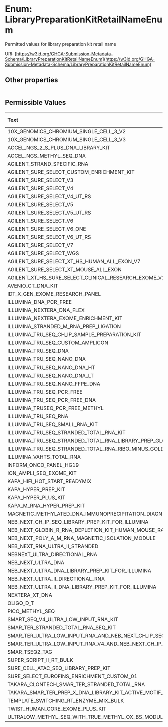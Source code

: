 
# Enum: LibraryPreparationKitRetailNameEnum


Permitted values for library preparation kit retail name

URI: [https://w3id.org/GHGA-Submission-Metadata-Schema/LibraryPreparationKitRetailNameEnum](https://w3id.org/GHGA-Submission-Metadata-Schema/LibraryPreparationKitRetailNameEnum)


## Other properties

|  |  |  |
| --- | --- | --- |

## Permissible Values

| Text | Description | Meaning | Other Information |
| :--- | :---: | :---: | ---: |
| 10X_GENOMICS_CHROMIUM_SINGLE_CELL_3_V2 |  |  |  |
| 10X_GENOMICS_CHROMIUM_SINGLE_CELL_3_V3 |  |  |  |
| ACCEL_NGS_2_S_PLUS_DNA_LIBRARY_KIT |  |  |  |
| ACCEL_NGS_METHYL_SEQ_DNA |  |  |  |
| AGILENT_STRAND_SPECIFIC_RNA |  |  |  |
| AGILENT_SURE_SELECT_CUSTOM_ENRICHMENT_KIT |  |  |  |
| AGILENT_SURE_SELECT_V3 |  |  |  |
| AGILENT_SURE_SELECT_V4 |  |  |  |
| AGILENT_SURE_SELECT_V4_UT_RS |  |  |  |
| AGILENT_SURE_SELECT_V5 |  |  |  |
| AGILENT_SURE_SELECT_V5_UT_RS |  |  |  |
| AGILENT_SURE_SELECT_V6 |  |  |  |
| AGILENT_SURE_SELECT_V6_ONE |  |  |  |
| AGILENT_SURE_SELECT_V6_UT_RS |  |  |  |
| AGILENT_SURE_SELECT_V7 |  |  |  |
| AGILENT_SURE_SELECT_WGS |  |  |  |
| AGILENT_SURE_SELECT_XT_HS_HUMAN_ALL_EXON_V7 |  |  |  |
| AGILENT_SURE_SELECT_XT_MOUSE_ALL_EXON |  |  |  |
| AGILENT_XT_HS_SURE_SELECT_CLINICAL_RESEARCH_EXOME_V2 |  |  |  |
| AVENIO_CT_DNA_KIT |  |  |  |
| IDT_X_GEN_EXOME_RESEARCH_PANEL |  |  |  |
| ILLUMINA_DNA_PCR_FREE |  |  |  |
| ILLUMINA_NEXTERA_DNA_FLEX |  |  |  |
| ILLUMINA_NEXTERA_EXOME_ENRICHMENT_KIT |  |  |  |
| ILLUMINA_STRANDED_M_RNA_PREP_LIGATION |  |  |  |
| ILLUMINA_TRU_SEQ_CH_IP_SAMPLE_PREPARATION_KIT |  |  |  |
| ILLUMINA_TRU_SEQ_CUSTOM_AMPLICON |  |  |  |
| ILLUMINA_TRU_SEQ_DNA |  |  |  |
| ILLUMINA_TRU_SEQ_NANO_DNA |  |  |  |
| ILLUMINA_TRU_SEQ_NANO_DNA_HT |  |  |  |
| ILLUMINA_TRU_SEQ_NANO_DNA_LT |  |  |  |
| ILLUMINA_TRU_SEQ_NANO_FFPE_DNA |  |  |  |
| ILLUMINA_TRU_SEQ_PCR_FREE |  |  |  |
| ILLUMINA_TRU_SEQ_PCR_FREE_DNA |  |  |  |
| ILLUMINA_TRUSEQ_PCR_FREE_METHYL |  |  |  |
| ILLUMINA_TRU_SEQ_RNA |  |  |  |
| ILLUMINA_TRU_SEQ_SMALL_RNA_KIT |  |  |  |
| ILLUMINA_TRU_SEQ_STRANDED_TOTAL_RNA_KIT |  |  |  |
| ILLUMINA_TRU_SEQ_STRANDED_TOTAL_RNA_LIBRARY_PREP_GLOBIN |  |  |  |
| ILLUMINA_TRU_SEQ_STRANDED_TOTAL_RNA_RIBO_MINUS_GOLD |  |  |  |
| ILLUMINA_VAHTS_TOTAL_RNA |  |  |  |
| INFORM_ONCO_PANEL_HG19 |  |  |  |
| ION_AMPLI_SEQ_EXOME_KIT |  |  |  |
| KAPA_HIFI_HOT_START_READYMIX |  |  |  |
| KAPA_HYPER_PREP_KIT |  |  |  |
| KAPA_HYPER_PLUS_KIT |  |  |  |
| KAPA_M_RNA_HYPER_PREP_KIT |  |  |  |
| MAGNETIC_METHYLATED_DNA_IMMUNOPRECIPITATION_DIAGNODE |  |  |  |
| NEB_NEXT_CH_IP_SEQ_LIBRARY_PREP_KIT_FOR_ILLUMINA |  |  |  |
| NEB_NEXT_GLOBIN_R_RNA_DEPLETION_KIT_HUMAN_MOUSE_RAT_WITH_BEADS |  |  |  |
| NEB_NEXT_POLY_A_M_RNA_MAGNETIC_ISOLATION_MODULE |  |  |  |
| NEB_NEXT_RNA_ULTRA_II_STRANDED |  |  |  |
| NEBNEXT_ULTRA_DIRECTIONAL_RNA |  |  |  |
| NEB_NEXT_ULTRA_DNA |  |  |  |
| NEB_NEXT_ULTRA_DNA_LIBRARY_PREP_KIT_FOR_ILLUMINA |  |  |  |
| NEB_NEXT_ULTRA_II_DIRECTIONAL_RNA |  |  |  |
| NEB_NEXT_ULTRA_II_DNA_LIBRARY_PREP_KIT_FOR_ILLUMINA |  |  |  |
| NEXTERA_XT_DNA |  |  |  |
| OLIGO_D_T |  |  |  |
| PICO_METHYL_SEQ |  |  |  |
| SMART_SEQ_V4_ULTRA_LOW_INPUT_RNA_KIT |  |  |  |
| SMAR_TER_STRANDED_TOTAL_RNA_SEQ_KIT |  |  |  |
| SMAR_TER_ULTRA_LOW_INPUT_RNA_AND_NEB_NEXT_CH_IP_SEQ |  |  |  |
| SMAR_TER_ULTRA_LOW_INPUT_RNA_V4_AND_NEB_NEXT_CH_IP_SEQ |  |  |  |
| SMAR_TSEQ2_TAG |  |  |  |
| SUPER_SCRIPT_II_RT_BULK |  |  |  |
| SURE_CELL_ATAC_SEQ_LIBRARY_PREP_KIT |  |  |  |
| SURE_SELECT_EUROFINS_ENRICHMENT_CUSTOM_01 |  |  |  |
| TAKARA_CLONTECH_SMAR_TER_STRANDED_TOTAL_RNA |  |  |  |
| TAKARA_SMAR_TER_PREP_X_DNA_LIBRARY_KIT_ACTIVE_MOTIF_CUSTOM_INDICES_01 |  |  |  |
| TEMPLATE_SWITCHING_RT_ENZYME_MIX_BULK |  |  |  |
| TWIST_HUMAN_CORE_EXOME_PLUS_KIT |  |  |  |
| ULTRALOW_METHYL_SEQ_WITH_TRUE_METHYL_OX_BS_MODULE |  |  |  |

